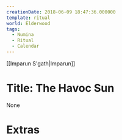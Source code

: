 ```yaml
---
creationDate: 2018-06-09 18:47:36.000000
template: ritual
world: Elderwood
tags:
  - Numina
  - Ritual
  - Calendar
---
```

[[Imparun S'gath|Imparun]]

# Title: The Havoc Sun

None

# Extras

